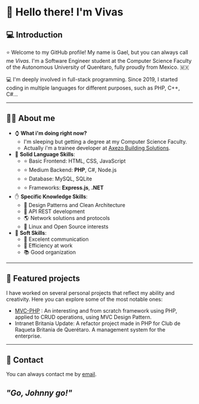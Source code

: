 # 👋 Hello there! I'm Vivas

## 💻 Introduction

⭐ Welcome to my GitHub profile! My name is Gael, but you can always call me *Vivas*. I'm a Software Engineer student at the Computer Science Faculty of the Autonomous University of Querétaro, fully proudly from Mexico. 🇲🇽

💻  I'm deeply involved in full-stack programming. Since 2019, I started coding in multiple languages for different purposes, such as PHP, C++, C#...

___
## 👨‍🔧 About me

- ⌚ **What i'm doing right now?**
	- I'm sleeping but getting a degree at my Computer Science Faculty.
	- Actually i'm a trainee developer at [Axezo Building Solutions](https://www.axezo.com.mx/).
- 💪 **Solid Language Skills**:
	- ⭐ Basic Frontend: HTML, CSS, JavaScript
	- ⭐ Medium Backend: **PHP**, C#, Node.js
	- ⭐ Database: MySQL, SQLite
	- ⭐ Frameworks: **Express.js**, **.NET**
- ✋ **Specific Knowledge Skills**:
	- 🧼 Design Patterns and Clean Architecture
	- 🌉 API REST development
	- 🌎 Network solutions and protocols
	- 🐧 Linux and Open Source interests
- 🤝 **Soft Skills**:
	- 🦜 Excelent communication
	- 🏢 Efficiency at work
	- 📚 Good organization
---
## 📐 Featured projects

I have worked on several personal projects that reflect my ability and creativity. Here you can explore some of the most notable ones:

- [MVC-PHP](https://github.com/gaelv01/mvc-php) : An interesting and from scratch framework using PHP, applied to CRUD operations, using MVC Design Pattern.
- Intranet Britania Update: A refactor project made in PHP for Club de Raqueta Britania de Querétaro. A management system for the enterprise.
---
## 📩 Contact

You can always contact me by [email](mailto:gaelvivas2004@gmail.com).

## *"Go, Johnny go!"*
